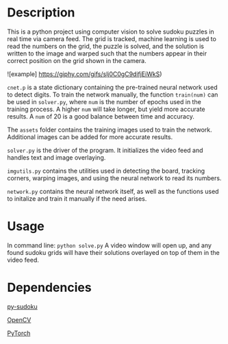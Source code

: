 # Description
This is a python project using computer vision to solve sudoku puzzles in real time via camera feed. The grid is tracked, machine learning is used to read the numbers on the grid, the puzzle is solved, and the solution is written to the image and warped such that the numbers appear in their correct position on the grid shown in the camera.

![example] https://giphy.com/gifs/slj0C0gC9difjEiWkS)

`cnet.p` is a state dictionary containing the pre-trained neural network used to detect digits. To train the network manually, the function `train(num)` can be used in `solver.py`, where `num` is the number of epochs used in the training process. A higher `num` will take longer, but yield more accurate results. A `num` of 20 is a good balance between time and accuracy.

The `assets` folder contains the training images used to train the network. Additional images can be added for more accurate results.

`solver.py` is the driver of the program. It initializes the video feed and handles text and image overlaying.

`imgutils.py` contains the utilities used in detecting the board, tracking corners, warping images, and using the neural network to read its numbers.

`network.py` contains the neural network itself, as well as the functions used to initalize and train it manually if the need arises.

# Usage
In command line:
`python solve.py`
A video window will open up, and any found sudoku grids will have their solutions overlayed on top of them in the video feed.

# Dependencies
[py-sudoku](https://pypi.org/project/py-sudoku/)

[OpenCV](https://opencv.org/)

[PyTorch](https://pytorch.org/)
